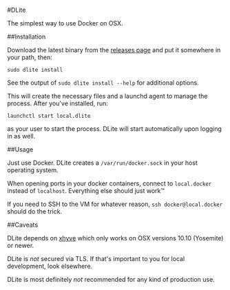 #DLite

The simplest way to use Docker on OSX.

##Installation

Download the latest binary from the [releases page](https://github.com/nlf/dlite/releases) and put it somewhere in your path, then:

```
sudo dlite install
```

See the output of `sudo dlite install --help` for additional options.

This will create the necessary files and a launchd agent to manage the process. After you've installed, run:

```
launchctl start local.dlite
```

as your user to start the process. DLite will start automatically upon logging in as well.

##Usage

Just use Docker. DLite creates a `/var/run/docker.sock` in your host operating system.

When opening ports in your docker containers, connect to `local.docker` instead of `localhost`. Everything else should just work™

If you need to SSH to the VM for whatever reason, `ssh docker@local.docker` should do the trick.

##Caveats

DLite depends on [xhyve](https://github.com/mist64/xhyve) which only works on OSX versions 10.10 (Yosemite) or newer.

DLite is *not* secured via TLS. If that's important to you for local development, look elsewhere.

DLite is most definitely *not* recommended for any kind of production use.
